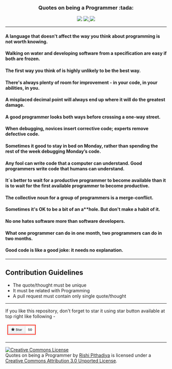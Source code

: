 <h3 align="center">Quotes on being a Programmer :tada:</h3>
<p align="center">
    <img src="https://img.shields.io/badge/License-MIT-green.svg">
  <a href="https://github.com/ellerbrock/open-source-badges/">
      <img src="https://badges.frapsoft.com/os/v1/open-source.png?v=103">
  </a>
  <a href="https://saythanks.io/to/rishiip" target="_blank">
      <img src="https://img.shields.io/badge/SayThanks.io-%E2%98%BC-1EAEDB.svg">
  </a>
</p>

------------

#### A language that doesn't affect the way you think about programming is not worth knowing.

#### Walking on water and developing software from a specification are easy if both are frozen.

#### The first way you think of is highly unlikely to be the best way.

#### There's always plenty of room for improvement - in your code, in your abilities, in you.

#### A misplaced decimal point will always end up where it will do the greatest damage.

#### A good programmer looks both ways before crossing a one-way street.

#### When debugging, novices insert corrective code; experts remove defective code.

#### Sometimes it good to stay in bed on Monday, rather than spending the rest of the week debugging Monday’s code.

#### Any fool can write code that a computer can understand. Good programmers write code that humans can understand.

#### It´s better to wait for a productive programmer to become available than it is to wait for the first available programmer to become productive.

#### The collective noun for a group of programmers is a merge-conflict.

#### Sometimes it's OK to be a bit of an a**hole. But don't make a habit of it.

#### No one hates software more than software developers.

#### What one programmer can do in one month, two programmers can do in two months.

#### Good code is like a good joke: it needs no explanation.

------------
## Contribution Guidelines

* The quote/thought must be unique
* It must be related with Programming
* A pull request must contain only single quote/thought

------------

If you like this repository, don't forget to star it using star button available at top right like following -

<img src="img/star.png" width="100">

------------

<a rel="license" href="http://creativecommons.org/licenses/by/3.0/deed.en_US"><img alt="Creative Commons License" style="border-width:0" src="http://i.creativecommons.org/l/by/3.0/88x31.png" /></a><br/><span xmlns:dct="http://purl.org/dc/terms/" href="http://purl.org/dc/dcmitype/Text" property="dct:title" rel="dct:type">Quotes on being a Programmer</span> by <a xmlns:cc="http://creativecommons.org/ns#" href="https://github.com/rishiip/rails-interview-questions" property="cc:attributionName" rel="cc:attributionURL">Rishi Pithadiya</a> is licensed under a <a rel="license" href="http://creativecommons.org/licenses/by/3.0/deed.en_US">Creative Commons Attribution 3.0 Unported License</a>.